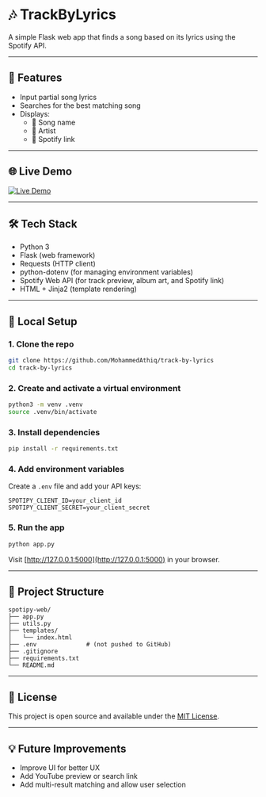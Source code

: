 # 🎶 TrackByLyrics

A simple Flask web app that finds a song based on its lyrics using the Spotify API.

---

## 🚀 Features

- Input partial song lyrics
- Searches for the best matching song
- Displays:
  - 🎵 Song name
  - 🎤 Artist
  - 🔗 Spotify link

---

## 🌐 Live Demo

[![Live Demo](https://img.shields.io/badge/Live-Demo-brightgreen?style=for-the-badge)](https://spotify-song-finder-using-lyrics.onrender.com)

---

## 🛠️ Tech Stack

- Python 3
- Flask (web framework)
- Requests (HTTP client)
- python-dotenv (for managing environment variables)
- Spotify Web API (for track preview, album art, and Spotify link)
- HTML + Jinja2 (template rendering)

---

## 🧪 Local Setup

### 1. Clone the repo

```bash
git clone https://github.com/MohammedAthiq/track-by-lyrics
cd track-by-lyrics
```

### 2. Create and activate a virtual environment

```bash
python3 -m venv .venv
source .venv/bin/activate
```

### 3. Install dependencies

```bash
pip install -r requirements.txt
```

### 4. Add environment variables

Create a `.env` file and add your API keys:

```env
SPOTIPY_CLIENT_ID=your_client_id
SPOTIPY_CLIENT_SECRET=your_client_secret
```

### 5. Run the app

```bash
python app.py
```

Visit [http://127.0.0.1:5000](http://127.0.0.1:5000) in your browser.

---

## 📂 Project Structure

```
spotipy-web/
├── app.py
├── utils.py
├── templates/
│   └── index.html
├── .env              # (not pushed to GitHub)
├── .gitignore
├── requirements.txt
└── README.md
```

---

## 🧾 License

This project is open source and available under the [MIT License](LICENSE).

---

## 💡 Future Improvements
- Improve UI for better UX
- Add YouTube preview or search link
- Add multi-result matching and allow user selection
